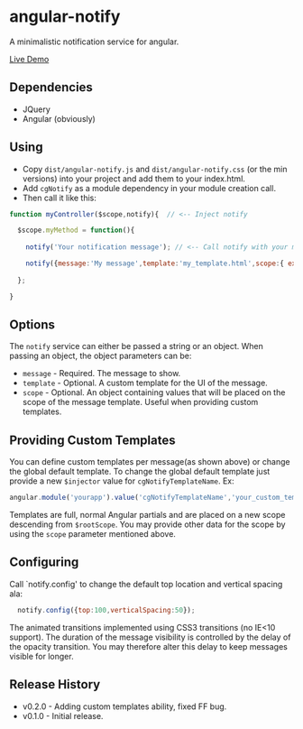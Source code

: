 angular-notify
==============

A minimalistic notification service for angular.

[Live Demo](http://cgross.github.io/angular-notify/demo/)

## Dependencies

* JQuery
* Angular (obviously)

## Using

* Copy `dist/angular-notify.js` and `dist/angular-notify.css` (or the min versions) into your project and add them to your index.html. 
* Add `cgNotify` as a module dependency in your module creation call. 
* Then call it like this:

```js
function myController($scope,notify){  // <-- Inject notify

  $scope.myMethod = function(){
    
    notify('Your notification message'); // <-- Call notify with your message

    notify({message:'My message',template:'my_template.html',scope:{ extraStuff: 'abc' } )
    
  };

}
```

## Options 

The `notify` service can either be passed a string or an object.  When passing an object, the object parameters can be:

* `message` - Required.  The message to show.
* `template` - Optional.  A custom template for the UI of the message.
* `scope` - Optional.  An object containing values that will be placed on the scope of the message template.  Useful when providing custom templates.

## Providing Custom Templates

You can define custom templates per message(as shown above) or change the global default template.  To change the global default template just provide a new 
`$injector` value for `cgNotifyTemplateName`.  Ex:

 ```js
angular.module('yourapp').value('cgNotifyTemplateName','your_custom_template_here.html');
```

Templates are full, normal Angular partials and are placed on a new scope descending from `$rootScope`.  You may provide other data for the scope by using the `scope` parameter mentioned above.

## Configuring

Call `notify.config' to change the default top location and vertical spacing ala:

```js
  notify.config({top:100,verticalSpacing:50});
```

The animated transitions implemented using CSS3 transitions (no IE<10 support).  The duration of the message visibility is controlled by the delay of the opacity transition.  You may therefore alter this delay to keep messages visible for longer.

## Release History

 * v0.2.0 - Adding custom templates ability, fixed FF bug.
 * v0.1.0 - Initial release.
